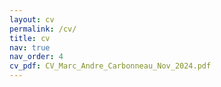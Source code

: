 ```yaml
---
layout: cv
permalink: /cv/
title: cv
nav: true
nav_order: 4
cv_pdf: CV_Marc_Andre_Carbonneau_Nov_2024.pdf
---
```

